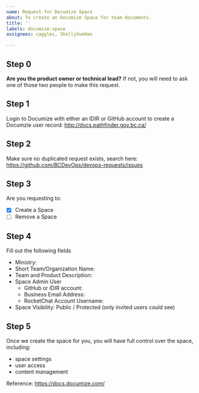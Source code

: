 ```yaml
---
name: Request for Documize Space
about: To create an Documize Space for team documents.
title: ''
labels: documize-space
assignees: caggles, ShellyXueHan

---
```


## Step 0
**Are you the product owner or technical lead?**
If not, you will need to ask one of those two people to make this request.


## Step 1
Login to Documize with either an IDIR or GitHub account to create a Documzie user record:
http://docs.pathfinder.gov.bc.ca/


## Step 2
Make sure no duplicated request exists, search here:
https://github.com/BCDevOps/devops-requests/issues


## Step 3
Are you requesting to:
- [x] Create a Space
- [ ] Remove a Space

## Step 4
Fill out the following fields

* Ministry: 
* Short Team/Organization Name: 
* Team and Product Description: 
* Space Admin User
  - GitHub or IDIR account:
  - Business Email Address: 
  - RocketChat Account Username: 
* Space Visibility: Public / Protected (only invited users could see)


## Step 5
Once we create the space for you, you will have full control over the space, including:
- space settings
- user access
- content management

Reference: https://docs.documize.com/
